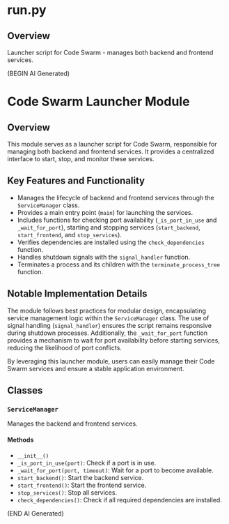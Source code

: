 # run.py

## Overview

Launcher script for Code Swarm - manages both backend and frontend services.

(BEGIN AI Generated)
# Code Swarm Launcher Module

## Overview

This module serves as a launcher script for Code Swarm, responsible for managing both backend and frontend services. It provides a centralized interface to start, stop, and monitor these services.

## Key Features and Functionality

*   Manages the lifecycle of backend and frontend services through the `ServiceManager` class.
*   Provides a main entry point (`main`) for launching the services.
*   Includes functions for checking port availability (`_is_port_in_use` and `_wait_for_port`), starting and stopping services (`start_backend`, `start_frontend`, and `stop_services`).
*   Verifies dependencies are installed using the `check_dependencies` function.
*   Handles shutdown signals with the `signal_handler` function.
*   Terminates a process and its children with the `terminate_process_tree` function.

## Notable Implementation Details

The module follows best practices for modular design, encapsulating service management logic within the `ServiceManager` class. The use of signal handling (`signal_handler`) ensures the script remains responsive during shutdown processes. Additionally, the `_wait_for_port` function provides a mechanism to wait for port availability before starting services, reducing the likelihood of port conflicts.

By leveraging this launcher module, users can easily manage their Code Swarm services and ensure a stable application environment.


## Classes

### `ServiceManager`

Manages the backend and frontend services.

#### Methods

- `__init__()`
- `_is_port_in_use(port)`: Check if a port is in use.
- `_wait_for_port(port, timeout)`: Wait for a port to become available.
- `start_backend()`: Start the backend service.
- `start_frontend()`: Start the frontend service.
- `stop_services()`: Stop all services.
- `check_dependencies()`: Check if all required dependencies are installed.

(END AI Generated)
